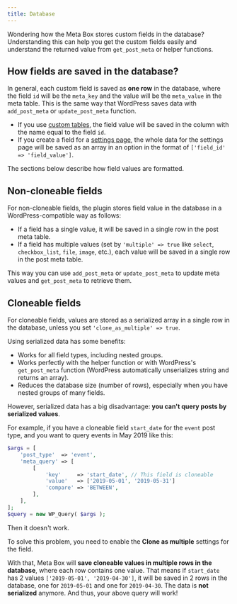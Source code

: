 ```yaml
---
title: Database
---
```


Wondering how the Meta Box stores custom fields in the database? Understanding this can help you get the custom fields easily and understand the returned value from `get_post_meta` or helper functions.

## How fields are saved in the database?

In general, each custom field is saved as **one row** in the database, where the field `id` will be the `meta_key` and the value will be the `meta_value` in the meta table. This is the same way that WordPress saves data with `add_post_meta` or `update_post_meta` function.

- If you use [custom tables](/extensions/mb-custom-table/), the field value will be saved in the column with the name equal to the field `id`.
- If you create a field for a [settings page](/extensions/mb-settings-page/), the whole data for the settings page will be saved as an array in an option in the format of `['field_id' => 'field_value']`.

The sections below describe how field values are formatted.

## Non-cloneable fields

For non-cloneable fields, the plugin stores field value in the database in a WordPress-compatible way as follows:

- If a field has a single value, it will be saved in a single row in the post meta table.
- If a field has multiple values (set by `'multiple' => true` like `select`, `checkbox_list`, `file`, `image`, etc.), each value will be saved in a single row in the post meta table.

This way you can use `add_post_meta` or `update_post_meta` to update meta values and `get_post_meta` to retrieve them.

## Cloneable fields

For cloneable fields, values are stored as a serialized array in a single row in the database, unless you set `'clone_as_multiple' => true`.

Using serialized data has some benefits:

- Works for all field types, including nested groups.
- Works perfectly with the helper function or with WordPress's `get_post_meta` function (WordPress automatically unserializes string and returns an array).
- Reduces the database size (number of rows), especially when you have nested groups of many fields.

However, serialized data has a big disadvantage: **you can't query posts by serialized values**.

For example, if you have a cloneable field `start_date` for the `event` post type, and you want to query events in May 2019 like this:

```php
$args = [
	'post_type'  => 'event',
	'meta_query' => [
		[
			'key'     => 'start_date', // This field is cloneable
			'value'   => ['2019-05-01', '2019-05-31']
			'compare' => 'BETWEEN',
		],
	],
];
$query = new WP_Query( $args );
```

Then it doesn't work.

To solve this problem, you need to enable the **Clone as multiple** settings for the field.

With that, Meta Box will **save cloneable values in multiple rows in the database**, where each row contains one value. That means if `start_date` has 2 values `['2019-05-01', '2019-04-30']`, it will be saved in 2 rows in the database, one for `2019-05-01` and one for `2019-04-30`. The data is **not serialized** anymore. And thus, your above query will work!
